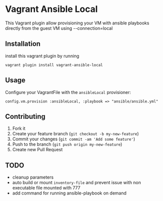 # Vagrant Ansible Local

This Vagrant plugin allow provisioning your VM with ansible playbooks directly from the guest VM using --connection=local

## Installation

install this vagrant plugin by running

    vagrant plugin install vagrant-ansible-local

## Usage

Configure your VagrantFile with the `ansibleLocal` provisioner:

    config.vm.provision :ansibleLocal, :playbook => "ansible/ansible.yml"

## Contributing

1. Fork it
2. Create your feature branch (`git checkout -b my-new-feature`)
3. Commit your changes (`git commit -am 'Add some feature'`)
4. Push to the branch (`git push origin my-new-feature`)
5. Create new Pull Request


## TODO

* cleanup parameters
* auto build or mount `inventory-file` and prevent issue with non executable file mounted with 777
* add command for running ansible-playbook on demand
